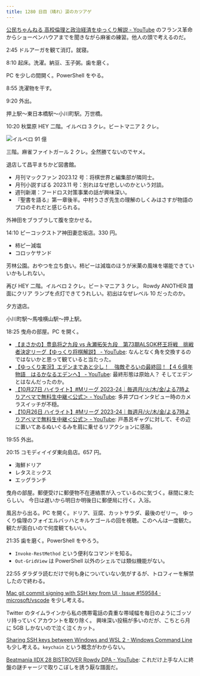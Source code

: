 ```yaml
---
title: 1280 日目（晴れ）涙のカツアゲ
---
```


[公民ちゃんねる 高校倫理と政治経済をゆっくり解説 - YouTube](https://www.youtube.com/playlist?list=PLQQ1MCm9skfub1Dg6O4BOdQydI9IMy-Ih)
のフランス革命からショーペンハウアまでを聞きながら麻雀の練習。他人の頭で考えるのだ。

2:45 ドルアーガを観て消灯。就寝。

8:10 起床。洗濯。納豆、玉子粥。歯を磨く。

PC を少しの間開く。PowerShell をやる。

8:55 洗濯物を干す。

9:20 外出。

押上駅～東日本橋駅～小川町駅。万世橋。

10:20 秋葉原 HEY 二階。イルベロ 3 クレ。ビートマニア 2 クレ。

![イルベロ 91 億](https://pbs.twimg.com/media/F9hF_AbbkAA2_Ow?format=jpg&name=small)

三階。麻雀ファイトガール 2 クレ。全然勝てないのでヤメ。

退店して昌平まちかど図書館。

* 月刊マックファン 2023.12 号：将棋世界と編集部が隣同士。
* 月刊小説すばる 2023.11 号：別れはなぜ悲しいのかという対談。
* 週刊新潮：フードロス対策事業の話が興味深い。
* 『聖書を語る』第一章後半。中村うさぎ先生の理解のしくみはさすが物語のプロのそれだと感じられる。

外神田をブラブラして腹を空かせる。

14:10 ピーコックストア神田妻恋坂店。330 円。

* 柿ピー減塩
* コロッケサンド

芳林公園。おやつを立ち食い。柿ピーは減塩のほうが米菓の風味を堪能できていいかもしれない。

再び HEY 二階。イルベロ 2 クレ。ビートマニア 3 クレ。 Rowdy ANOTHER 譜面にクリア
ランプを点灯できてうれしい。初出はなぜレベル 10 だったのか。

夕方退店。

小川町駅～馬喰横山駅～押上駅。

18:25 曳舟の部屋。PC を開く。

* [【まさかの】豊島将之九段 vs 永瀬拓矢九段　第73期ALSOK杯王将戦　挑戦者決定リーグ【ゆっくり将棋解説】 - YouTube](https://www.youtube.com/watch?v=EKiE5OgTIW4):
  なんとなく角を交換するのではないかと思って観ていると当たった。
* [【ゆっくり実況】エデンまであと少し！　強敵ぞろいの最終回！【４６億年物語　はるかなるエデンへ】 - YouTube](https://www.youtube.com/watch?v=K7dM4ep1zfc):
  最終形態は原始人？ そしてエデンとはなんだったのか。
* [【10月27日 ハイライト】#Mリーグ 2023-24｜毎週月/火/木/金/よる7時よりアベマで無料生中継＜公式＞ - YouTube](https://www.youtube.com/watch?v=skRZVQqU1u8):
  多井プロインタビュー時のカメラスイッチが不穏。
* [【10月26日 ハイライト】#Mリーグ 2023-24｜毎週月/火/木/金/よる7時よりアベマで無料生中継＜公式＞ - YouTube](https://www.youtube.com/watch?v=PtkGmVv-9dE):
  戸愚呂ギャグに対して、その辺に置いてあるぬいぐるみを肩に乗せるリアクションに感服。

19:55 外出。

20:15 コモディイイダ東向島店。657 円。

* 海鮮ドリア
* レタスミックス
* エッグランチ

曳舟の部屋。郵便受けに郵便物不在連絡票が入っているのに気づく。昼間に来たらしい。
今日は遅いから明日か明後日に郵便局に行く。入浴。

風呂から出る。PC を開く。ドリア、豆腐、カットサラダ、最後のゼリー。
ゆっくり倫理のフォイエルバッハとキルケゴールの回を視聴。このへんは一度観た。
観たが面白いので何度観てもいい。

21:35 歯を磨く。PowerShell をやろう。

* `Invoke-RestMethod` という便利なコマンドを知る。
* `Out-GridView` は PowerShell 以外のシェルでは類似機能がない。

22:55 ダラダラ読むだけで何も身についていない気がするが、トロフィーを解禁したので終わる。

[Mac git commit signing with SSH key from UI · Issue #159584 · microsoft/vscode](https://github.com/microsoft/vscode/issues/159584)
を少し考える。

Twitter のタイムラインから私の携帯電話の貴重な帯域幅を毎日のようにゴッソリ持っていくアカウントを取り除く。
興味深い投稿が多いのだが、こちとら月に 5GB しかないので泣く泣くカット。

[Sharing SSH keys between Windows and WSL 2 - Windows Command Line](https://devblogs.microsoft.com/commandline/sharing-ssh-keys-between-windows-and-wsl-2/)
も少し考える。`keychain` という概念がわからない。

[Beatmania IIDX 28 BISTROVER Rowdy DPA - YouTube](https://www.youtube.com/watch?v=o3aV4gnaSqs):
これだけ上手な人に終盤の謎チャージで取りこぼしを誘う厭な譜面だ。
